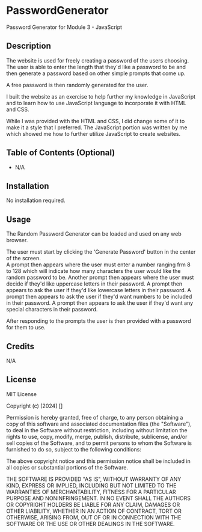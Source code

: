 # PasswordGenerator
Password Generator for Module 3 - JavaScript


## Description
The website is used for freely creating a password of the users choosing.  The user is able to enter the length that they'd like a password to be and then generate a password based on other simple prompts that come up.  

A free password is then randomly generated for the user.

I built the website as an exercise to help further my knowledge in JavaScript and to learn how to use JavaScript language to incorporate it with HTML and CSS.

While I was provided with the HTML and CSS, I did change some of it to make it a style that I preferred.  The JavaScript portion was written by me which showed me how to further utilize JavaScript to create websites.


## Table of Contents (Optional)

- N/A

## Installation

No installation required.

## Usage

The Random Password Generator can be loaded and used on any web browser.

The user must start by clicking the 'Generate Password' button in the center of the screen.  
A prompt then appears where the user must enter a number ranging frm 8 to 128 which will indicate how many characters the user would like the random password to be.
Another prompt then appears where the user must decide if they'd like uppercase letters in their password.
A prompt then appears to ask the user if they'd like lowercase letters in their password.
A prompt then appears to ask the user if they'd want numbers to be included in their password.
A prompt then appears to ask the user if they'd want any special characters in their password.

After responding to the prompts the user is then provided with a password for them to use.



## Credits

N/A

## License

MIT License

Copyright (c) [2024] []

Permission is hereby granted, free of charge, to any person obtaining a copy of this software and associated documentation files (the "Software"), to deal in the Software without restriction, including without limitation the rights to use, copy, modify, merge, publish, distribute, sublicense, and/or sell copies of the Software, and to permit persons to whom the Software is furnished to do so, subject to the following conditions:

The above copyright notice and this permission notice shall be included in all copies or substantial portions of the Software.

THE SOFTWARE IS PROVIDED "AS IS", WITHOUT WARRANTY OF ANY KIND, EXPRESS OR IMPLIED, INCLUDING BUT NOT LIMITED TO THE WARRANTIES OF MERCHANTABILITY, FITNESS FOR A PARTICULAR PURPOSE AND NONINFRINGEMENT. IN NO EVENT SHALL THE AUTHORS OR COPYRIGHT HOLDERS BE LIABLE FOR ANY CLAIM, DAMAGES OR OTHER LIABILITY, WHETHER IN AN ACTION OF CONTRACT, TORT OR OTHERWISE, ARISING FROM, OUT OF OR IN CONNECTION WITH THE SOFTWARE OR THE USE OR OTHER DEALINGS IN THE SOFTWARE.
